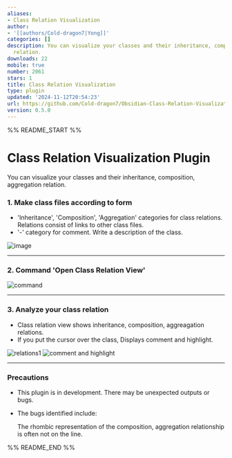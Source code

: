```yaml
---
aliases:
- Class Relation Visualization
author:
- '[[authors/Cold-dragon7|Yong]]'
categories: []
description: You can visualize your classes and their inheritance, composition, aggregation
  relation.
downloads: 22
mobile: true
number: 2061
stars: 1
title: Class Relation Visualization
type: plugin
updated: '2024-11-12T20:54:23'
url: https://github.com/Cold-dragon7/Obsidian-Class-Relation-Visualization
version: 0.5.0
---
```


%% README_START %%

# Class Relation Visualization Plugin

You can visualize your classes and their inheritance, composition, aggregation relation.

### 1. Make class files according to form
- 'Inheritance', 'Composition', 'Aggregation' categories for class relations. Relations consist of links to other class files.
- '-' category for comment. Write a description of the class.

![image](https://github.com/user-attachments/assets/94d23364-5104-4558-a496-de32d3ea3e66)

---

### 2. Command 'Open Class Relation View'

![command](https://github.com/user-attachments/assets/98eef658-fbbd-4694-bf29-582c5c2b95a1)

---

### 3. Analyze your class relation
- Class relation view shows inheritance, composition, aggreagation relations.
- If you put the cursor over the class, Displays comment and highlight.

![relations1](https://github.com/user-attachments/assets/2cdf7592-ac50-477d-a7a1-015f21ac8c2d)
![comment and highlight](https://github.com/user-attachments/assets/08ce3b7b-ff95-4c06-8a85-9d93a046e016)

---

### Precautions
- This plugin is in development. There may be unexpected outputs or bugs.
- The bugs identified include:

	The rhombic representation of the composition, aggregation relationship is often not on the line.


%% README_END %%